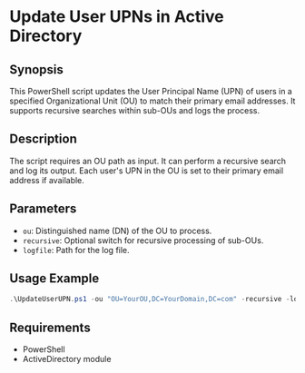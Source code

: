 # Update User UPNs in Active Directory

## Synopsis
This PowerShell script updates the User Principal Name (UPN) of users in a specified Organizational Unit (OU) to match their primary email addresses. It supports recursive searches within sub-OUs and logs the process.

## Description
The script requires an OU path as input. It can perform a recursive search and log its output. Each user's UPN in the OU is set to their primary email address if available.

## Parameters
- `ou`: Distinguished name (DN) of the OU to process.
- `recursive`: Optional switch for recursive processing of sub-OUs.
- `logfile`: Path for the log file.

## Usage Example
```powershell
.\UpdateUserUPN.ps1 -ou "OU=YourOU,DC=YourDomain,DC=com" -recursive -logfile "C:\logs\upn_update.log"
```

## Requirements
- PowerShell
- ActiveDirectory module
